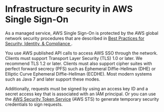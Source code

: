 # Infrastructure security in AWS Single Sign\-On<a name="infrastructure-security"></a>

As a managed service, AWS Single Sign\-On is protected by the AWS global network security procedures that are described in  [Best Practices for Security, Identity, & Compliance ](https://aws.amazon.com/architecture/security-identity-compliance)\.

You use AWS published API calls to access AWS SSO through the network\. Clients must support Transport Layer Security \(TLS\) 1\.0 or later\. We recommend TLS 1\.2 or later\. Clients must also support cipher suites with perfect forward secrecy \(PFS\) such as Ephemeral Diffie\-Hellman \(DHE\) or Elliptic Curve Ephemeral Diffie\-Hellman \(ECDHE\)\. Most modern systems such as Java 7 and later support these modes\.

Additionally, requests must be signed by using an access key ID and a secret access key that is associated with an IAM principal\. Or you can use the [AWS Security Token Service](https://docs.aws.amazon.com/STS/latest/APIReference/Welcome.html) \(AWS STS\) to generate temporary security credentials to sign requests\.